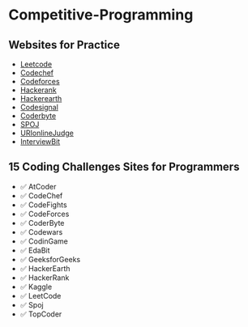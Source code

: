 # Competitive-Programming

## Websites for Practice

- [Leetcode]()
- [Codechef](https://www.codechef.com/)
- [Codeforces](https://codeforces.com/)
- [Hackerank](https://www.hackerrank.com/)
- [Hackerearth](https://www.hackerearth.com)
- [Codesignal](https://codesignal.com/)
- [Coderbyte](https://coderbyte.com/)
- [SPOJ](https://www.spoj.com/)
- [URIonlineJudge](https://www.urionlinejudge.com.br/)
- [InterviewBit](https://www.interviewbit.com/courses/programming/)


## 15 Coding Challenges Sites for Programmers

- ✅ AtCoder
- ✅ CodeChef
- ✅ CodeFights
- ✅ CodeForces 
- ✅ CoderByte 
- ✅ Codewars
- ✅ CodinGame
- ✅ EdaBit 
- ✅ GeeksforGeeks
- ✅ HackerEarth 
- ✅ HackerRank 
- ✅ Kaggle
- ✅ LeetCode
- ✅ Spoj
- ✅ TopCoder
